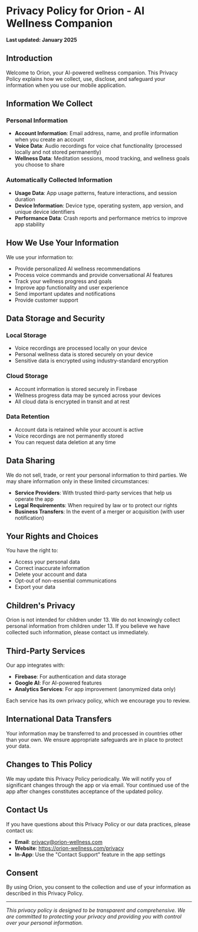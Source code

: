 # Privacy Policy for Orion - AI Wellness Companion

**Last updated: January 2025**

## Introduction

Welcome to Orion, your AI-powered wellness companion. This Privacy Policy explains how we collect, use, disclose, and safeguard your information when you use our mobile application.

## Information We Collect

### Personal Information
- **Account Information**: Email address, name, and profile information when you create an account
- **Voice Data**: Audio recordings for voice chat functionality (processed locally and not stored permanently)
- **Wellness Data**: Meditation sessions, mood tracking, and wellness goals you choose to share

### Automatically Collected Information
- **Usage Data**: App usage patterns, feature interactions, and session duration
- **Device Information**: Device type, operating system, app version, and unique device identifiers
- **Performance Data**: Crash reports and performance metrics to improve app stability

## How We Use Your Information

We use your information to:
- Provide personalized AI wellness recommendations
- Process voice commands and provide conversational AI features
- Track your wellness progress and goals
- Improve app functionality and user experience
- Send important updates and notifications
- Provide customer support

## Data Storage and Security

### Local Storage
- Voice recordings are processed locally on your device
- Personal wellness data is stored securely on your device
- Sensitive data is encrypted using industry-standard encryption

### Cloud Storage
- Account information is stored securely in Firebase
- Wellness progress data may be synced across your devices
- All cloud data is encrypted in transit and at rest

### Data Retention
- Account data is retained while your account is active
- Voice recordings are not permanently stored
- You can request data deletion at any time

## Data Sharing

We do not sell, trade, or rent your personal information to third parties. We may share information only in these limited circumstances:

- **Service Providers**: With trusted third-party services that help us operate the app
- **Legal Requirements**: When required by law or to protect our rights
- **Business Transfers**: In the event of a merger or acquisition (with user notification)

## Your Rights and Choices

You have the right to:
- Access your personal data
- Correct inaccurate information
- Delete your account and data
- Opt-out of non-essential communications
- Export your data

## Children's Privacy

Orion is not intended for children under 13. We do not knowingly collect personal information from children under 13. If you believe we have collected such information, please contact us immediately.

## Third-Party Services

Our app integrates with:
- **Firebase**: For authentication and data storage
- **Google AI**: For AI-powered features
- **Analytics Services**: For app improvement (anonymized data only)

Each service has its own privacy policy, which we encourage you to review.

## International Data Transfers

Your information may be transferred to and processed in countries other than your own. We ensure appropriate safeguards are in place to protect your data.

## Changes to This Policy

We may update this Privacy Policy periodically. We will notify you of significant changes through the app or via email. Your continued use of the app after changes constitutes acceptance of the updated policy.

## Contact Us

If you have questions about this Privacy Policy or our data practices, please contact us:

- **Email**: privacy@orion-wellness.com
- **Website**: https://orion-wellness.com/privacy
- **In-App**: Use the "Contact Support" feature in the app settings

## Consent

By using Orion, you consent to the collection and use of your information as described in this Privacy Policy.

---

*This privacy policy is designed to be transparent and comprehensive. We are committed to protecting your privacy and providing you with control over your personal information.*
